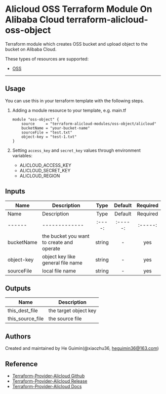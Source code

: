 Alicloud OSS Terraform Module On Alibaba Cloud 
terraform-alicloud-oss-object
=====================================================================

Terraform module which creates OSS bucket and upload object to the bucket on Alibaba Cloud.

These types of resources are supported:

* [OSS](https://www.terraform.io/docs/providers/alicloud/d/oss_bucket_objects.html)

----------------------

Usage
-----
You can use this in your terraform template with the following steps.

1. Adding a module resource to your template, e.g. main.tf

    ```
    module "oss-object" {
        source     = "terraform-alicloud-modules/oss-object/alicloud"
        bucketName = "your-bucket-name"
        sourceFile = "test.txt"
        object-key = "test-1.txt"
    }
    ```

2. Setting `access_key` and `secret_key` values through environment variables:

    - ALICLOUD_ACCESS_KEY
    - ALICLOUD_SECRET_KEY
    - ALICLOUD_REGION

## Inputs

| Name | Description | Type | Default | Required |
|------|-------------|:----:|:-----:|:-----:|
| Name | Description | Type | Default | Required |
|------|-------------|:----:|:-----:|:-----:|
| bucketName | the bucket you want to create and operate | string | - | yes |
| object-key | object key like general file name | string | - | yes |
| sourceFile | local file name | string | - | yes |


## Outputs

| Name | Description |
|------|-------------|
| this_dest_file | the target object key |
| this_source_file | the source file |

Authors
-------
Created and maintained by He Guimin(@xiaozhu36, heguimin36@163.com)

Reference
---------
* [Terraform-Provider-Alicloud Github](https://github.com/terraform-providers/terraform-provider-alicloud)
* [Terraform-Provider-Alicloud Release](https://releases.hashicorp.com/terraform-provider-alicloud/)
* [Terraform-Provider-Alicloud Docs](https://www.terraform.io/docs/providers/alicloud/index.html)
